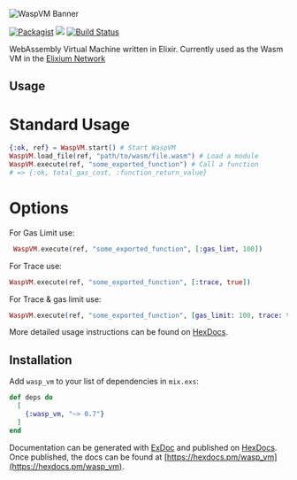 ![WaspVM Banner](https://s3-us-west-2.amazonaws.com/elixium-assets/waspban.png)

[![Packagist](https://img.shields.io/badge/license-MIT-blue.svg)]()
[![](https://img.shields.io/hexpm/v/wasp_vm.svg)](https://hex.pm/packages/wasp_vm)
[![Build Status](https://travis-ci.org/ElixiumNetwork/WaspVM.svg?branch=master)](https://travis-ci.org/ElixiumNetwork/WaspVM)

WebAssembly Virtual Machine written in Elixir. Currently used as the Wasm VM in
the [Elixium Network](https://www.elixiumnetwork.org)

## Usage


# Standard Usage
```elixir
{:ok, ref} = WaspVM.start() # Start WaspVM
WaspVM.load_file(ref, "path/to/wasm/file.wasm") # Load a module
WaspVM.execute(ref, "some_exported_function") # Call a function
# => {:ok, total_gas_cost, :function_return_value}
```

# Options
For Gas Limit use:
``` elixir
 WaspVM.execute(ref, "some_exported_function", [:gas_limt, 100])
 ```

For Trace use:
```elixir
WaspVM.execute(ref, "some_exported_function", [:trace, true])
```

For Trace & gas limit use:
```elixir
WaspVM.execute(ref, "some_exported_function", [gas_limit: 100, trace: true])
```

More detailed usage instructions can be found on [HexDocs](https://hexdocs.pm/wasp_vm/0.8.0/WaspVM.html#execute/4-usage).

## Installation

Add `wasp_vm` to your list of dependencies in `mix.exs`:

```elixir
def deps do
  [
    {:wasp_vm, "~> 0.7"}
  ]
end
```

Documentation can be generated with [ExDoc](https://github.com/elixir-lang/ex_doc)
and published on [HexDocs](https://hexdocs.pm). Once published, the docs can
be found at [https://hexdocs.pm/wasp_vm](https://hexdocs.pm/wasp_vm).
